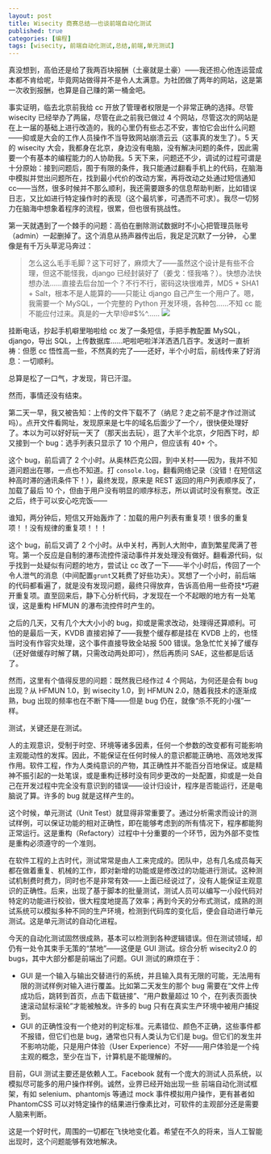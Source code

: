 ```yaml
---
layout: post
title: Wisecity 商赛总结——也谈前端自动化测试
published: true
categories: [编程]
tags: [wisecity, 前端自动化测试,总结,前端,单元测试]
---
```


真没想到，高伯还是给了我两百块报酬（土豪就是土豪）——我还担心他连运营成本都不肯给呢，毕竟网站做得并不是令人太满意。为社团做了两年的网站，这是第一次收到报酬，也算是自己赚的第一桶金吧。

事实证明，临去北京前我给 cc 开放了管理者权限是一个非常正确的选择。尽管 wisecity 已经举办了两届，尽管在此之前我已做过 4 个网站，尽管这次的网站是在上一届的基础上进行改造的，我的心里仍有些忐忑不安，害怕它会出什么问题——抑或是大会的工作人员操作不当导致网站崩溃云云（这事真的发生了）。5 天的 wisecity 大会，我都身在北京，身边没有电脑，没有解决问题的条件，因此需要一个有基本的编程能力的人协助我。5 天下来，问题还不少，调试的过程可谓是十分原始：接到问题后，囿于有限的条件，我只能通过翻看手机上的代码，在脑海中模拟并觉出问题所在，找到最小代价的改动方案，再将改动之处通过短信通知 cc——当然，很多时候并不那么顺利，我还需要跟多的信息帮助判断，比如错误日志，又比如进行特定操作时的表现（这个最坑爹，可遇而不可求）。我尽一切努力在脑海中想象着程序的流程，很累，但也很有挑战性。

第一天就遇到了一个棘手的问题：高伯在删除测试数据时不小心把管理员账号（admin）一起删掉了。这个消息从扬声器传出后，我足足沉默了一分钟，
心里像是有千万头草泥马奔过：

> 怎么这么毛手毛脚？这下可好了，麻烦大了——虽然这个设计是有些不合理，但这不能怪我，django 已经封装好了（姜戈：怪我咯？）。快想办法快想办法……直接去后台加一个？不行不行，密码这块很难弄，MD5 + SHA1 + Salt，根本不是人能算的——只能让 django 自己产生一个用户了。嗯，我需要一个 MySQL，一个完整的 Python 开发环境，各种包……不知 cc 能不能应付过来。真是的一大早!@#$%^……
> ![](http://i6.hexunimg.cn/2012-05-09/141219425.jpg) 

挂断电话，抄起手机噼里啪啦给 cc 发了一条短信，手把手教配置 MySQL，django，导出 SQL，上传数据库……吧啦吧啦洋洋洒洒几百字。发送时一直祈祷：但愿 cc 悟性高一些，不然真的完了——还好，半个小时后，前线传来了好消息：一切顺利。

总算是松了一口气，才发现，背已汗湿。

然而，事情还没有结束。

第二天一早，我又被告知：上传的文件下载不了（纳尼？走之前不是才作过测试吗）。点开文件看网址，发现原来是七牛的域名后面少了一个`/`，很快便处理好了。本以为可以好好玩一天了（那天出去玩），逛了大半个北京，夕阳西下时，却又接到一个 bug：选手列表只显示了 10 个用户，但应该有 40+ 个。

这个 bug，前后调了 2 个小时。从奥林匹克公园，到中关村——因为，我并不知道问题出在哪，一点也不知道。打 `console.log`，翻看网络记录（没错！在短信这种高时滞的通讯条件下！），最终发现，原来是 REST 返回的用户列表顺序反了，加载了最后 10 个，但由于用户没有明显的顺序标志，所以调试时没有察觉。改正之后，终于可以安心吃完饭——

谁知，两分钟后，短信又开始轰炸了：加载的用户列表有重复项！很多的重复项！！没有规律的重复项！！！

这个 bug，前后又调了 2 个小时。从中关村，再到人大附中，直到繁星爬满了苍穹。第一个反应是自制的瀑布流控件滚动事件并发处理没有做好。翻看源代码，似乎找到一处疑似有问题的地方，尝试让 cc 改了一下——半个小时后，传回了一个令人泄气的消息（中间配置`grunt`又耗费了好些功夫）。冥想了一个小时，前后端的代码都看遍了，就是没有发现问题，最终只得放弃，告诉高伯用一些奇技*巧避开重复项。直至回来后，静下心分析代码，才发现在一个不起眼的地方有一处笔误，这是重构 HFMUN 的瀑布流控件时产生的。

之后的几天，又有几个大大小小的 bug，抑或是需求改动，处理得还算顺利。可怕的是最后一天，KVDB 直接宕掉了——我整个缓存都是挂在 KVDB 上的，也怪当时没有作容灾处理，这个事件直接导致全站报 500 错误。急急忙忙关掉了缓存（还好做缓存时解了耦，只需改动两处即可），然后再质问 SAE，这些都是后话了。

然而，这里有个值得反思的问题：既然我已经作过 4 个网站，为何还是会有 bug 出现？从 HFMUN 1.0，到 wisecity 1.0，到 HFMUN 2.0，随着我技术的逐渐成熟，bug 出现的频率也在不断下降——但是 bug 仍在，就像“杀不死的小强”一样。

测试，关键还是在测试。

人的主观意识，受制于时空、环境等诸多因素，任何一个参数的改变都有可能影响主观能动性的发挥。因此，不能保证在任何时候人的意识都能正确地、高效地发挥作用。软件工程，作为人类纯意识的产物，其正确性并不能百分百地保证。或是精神不振引起的一处笔误，或是重构迁移时没有同步更改的一处配置，抑或是一处自己在开发过程中完全没有意识到的错误——设计归设计，程序是否能运行，还是电脑说了算。许多的 bug 就是这样产生的。

这个时候，单元测试（Unit Test）就显得非常重要了。通过分析需求而设计的测试样例，可以保证功能的相对正确性，即在能够考虑到的所有情况下，程序都能狗正常运行。这是重构（Refactory）过程中十分重要的一个环节，因为外部不变性是重构必须遵守的一个准则。

在软件工程的上古时代，测试常常是由人工来完成的。团队中，总有几名成员每天都在做着重复、机械的工作，即对新增的功能或是修改过的功能进行测试。这种测试机制费时费力，同时也不是非常有效——上面已经说过了，没有人能保证主观意识的正确性。后来，出现了基于脚本的批量测试，测试人员可以编写一小段代码对特定的功能进行校验，很大程度地提高了效率；再到今天的分布式测试，成熟的测试系统可以模拟多种不同的生产环境，检测到代码库的变化后，便会自动进行单元测试。这是单元测试的自动化进程。

今天的自动化测试固然很成熟，基本可以检测到各种逻辑错误。但在测试领域，却仍有一处令其束手无策的“禁地”——这便是 GUI 测试。综合分析 wisecity2.0 的 bugs，其中大部分都是前端出了问题。GUI 测试的麻烦在于：

+ GUI 是一个输入与输出交替进行的系统，并且输入具有无限的可能，无法用有限的测试样例对输入进行覆盖。比如第二天发生的那个 bug 需要在“文件上传成功后，跳转到首页，点击下载链接”、“用户数量超过 10 个，在列表页面快速滚动鼠标滚轮”才能被触发。许多的 bug 只有在真实生产环境中被用户捕捉到。
+ GUI 的正确性没有一个绝对的判定标准。元素错位、颜色不正确，这些事件都不报错，但它们也是 bug，通常也只有人类认为它们是 bug。但它们的发生并不影响功能，只是用户体验（User Experience）不好——用户体验是一个纯主观的概念，至少在当下，计算机是不能理解的。

目前，GUI 测试主要还是依赖人工。Facebook 就有一个庞大的测试人员系统，以模拟尽可能多的用户操作样例。诚然，业界已经开始出现一些 前端自动化测试框架，有如 selenium、phantomjs 等通过 mock 事件模拟用户操作，更有甚者如 PhantomCSS 可以对特定操作的结果进行像素比对，可软件的主观部分还是需要人脑来判断。

这是一个好时代，周围的一切都在飞快地变化着。希望在不久的将来，当人工智能出现时，这个问题能够有效地解决。